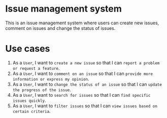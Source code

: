 # Issue management system

This is an issue management system where users can create new issues, comment on issues and change the status of issues.

# Use cases

1. As a `User`, I want to `create a new issue` so that I can `report a problem or request a feature`.
2. As a `User`, I want to `comment on an issue` so that I can `provide more information or express my opinion`.
3. As a `User`, I want to `change the status of an issue` so that I can `update the progress of the issue`.
4. As a `User`, I want to `search for issues` so that I can `find specific issues quickly`.
5. As a `User`, I want to `filter issues` so that I can `view issues based on certain criteria`.
